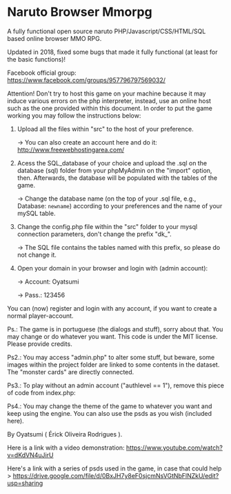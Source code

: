 Naruto Browser Mmorpg
===================

A fully functional open source naruto PHP/Javascript/CSS/HTML/SQL based online browser MMO RPG.

Updated in 2018, fixed some bugs that made it fully functional (at least for the basic functions)!


Facebook official group:
https://www.facebook.com/groups/957796797569032/



Attention! Don't try to host this game on your machine because it may induce various errors on the php interpreter, instead, use an online host such as the one provided within this document. In order to put the game working you may follow the instructions below:

1) Upload all the files within "src" to the host of your preference.
	
	-> You can also create an account here and do it: http://www.freewebhostingarea.com/
	
2) Acess the SQL_database of your choice and upload the .sql on the database (sql) folder from your phpMyAdmin on the "import" option, then. Afterwards, the database will be populated with the tables of the game.
	
	-> Change the database name (on the top of your .sql file, e.g., Database: `newname`) according to your preferences and the name of your mySQL table.
	
3) Change the config.php file within the "src" folder to your mysql connection parameters, don't change the prefix "dk_".
	
	-> The SQL file contains the tables named with this prefix, so please do not change it.

4) Open your domain in your browser and login with (admin account):

	-> Account: Oyatsumi
	
	-> Pass.: 123456 
	

You can (now) register and login with any account, if you want to create a normal player-account.

Ps.: The game is in portuguese (the dialogs and stuff), sorry about that. You may change or do whatever you want.
This code is under the MIT license.
Please provide credits.

Ps2.: You may access "admin.php" to alter some stuff, but beware, some images within the project folder are linked to some contents in the dataset. The "monster cards" are directly connected.

Ps3.: To play without an admin account ("authlevel == 1"), remove this piece of code from index.php:

	
Ps4.: You may change the theme of the game to whatever you want and keep using the engine. You can also use the psds as you wish (included here).

By Oyatsumi ( Érick Oliveira Rodrigues ).



Here is a link with a video demonstration: https://www.youtube.com/watch?v=dKdVN4uJirU



Here's a link with a series of psds used in the game, in case that could help >
https://drive.google.com/file/d/0BxJH7y8eF0sjcmNsVGtNbFlNZkU/edit?usp=sharing
